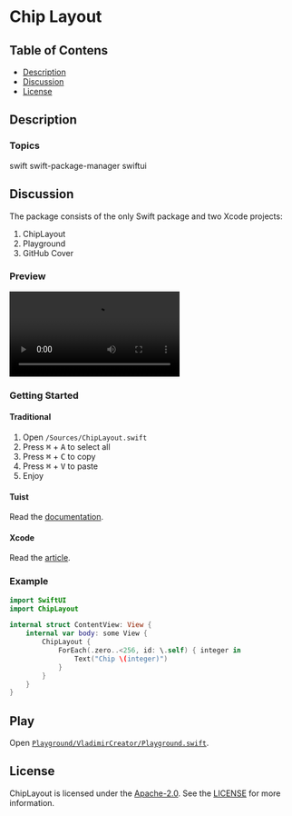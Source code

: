 # Chip Layout


## Table of Contens

- [Description](#description)
- [Discussion](#discussion)
- [License](#license)

## Description


### Topics
swift swift-package-manager swiftui

## Discussion
The package consists of the only Swift package and two Xcode projects:

1. ChipLayout
1. Playground
1. GitHub Cover

### Preview
![Preview](/Resources/RPReplay_Final1695936676.mov)

### Getting Started


#### Traditional

1. Open `/Sources/ChipLayout.swift`
2. Press <kbd>⌘</kbd> + <kbd>A</kbd> to select all
3. Press <kbd>⌘</kbd> + <kbd>C</kbd> to copy
4. Press <kbd>⌘</kbd> + <kbd>V</kbd> to paste
5. Enjoy

#### Tuist
Read the [documentation](https://docs.tuist.io/documentation/tuist/).

#### Xcode
Read the [article](https://developer.apple.com/documentation/xcode/adding-package-dependencies-to-your-app/).

### Example

```swift
import SwiftUI
import ChipLayout

internal struct ContentView: View {
	internal var body: some View {
		ChipLayout {
			ForEach(.zero..<256, id: \.self) { integer in
				Text("Chip \(integer)")
			}
		}
	}
}
```

## Play
Open [`Playground/VladimirCreator/Playground.swift`](Playground/VladimirCreator/Playground.swift).

## License
ChipLayout is licensed under the [Apache-2.0](LICENSE). See the [LICENSE](LICENSE) for more information.
